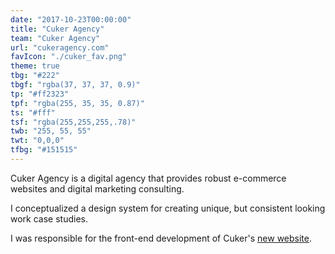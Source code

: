 ```yaml
---
date: "2017-10-23T00:00:00"
title: "Cuker Agency"
team: "Cuker Agency"
url: "cukeragency.com"
favIcon: "./cuker_fav.png"
theme: true
tbg: "#222"
tbgf: "rgba(37, 37, 37, 0.9)"
tp: "#ff2323"
tpf: "rgba(255, 35, 35, 0.87)"
ts: "#fff"
tsf: "rgba(255,255,255,.78)"
twb: "255, 55, 55"
twt: "0,0,0"
tfbg: "#151515"
---
```

Cuker Agency is a digital agency that provides robust e-commerce websites and digital marketing consulting. 

I conceptualized a design system for creating unique, but consistent looking work case studies.

I was responsible for the front-end development of Cuker's <a href="https://www.cukeragency.com/" target="_blank">new website</a>.

